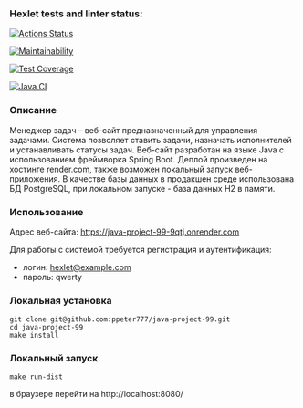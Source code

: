 ### Hexlet tests and linter status:
[![Actions Status](https://github.com/ppeter777/java-project-99/actions/workflows/hexlet-check.yml/badge.svg)](https://github.com/ppeter777/java-project-99/actions)

[![Maintainability](https://api.codeclimate.com/v1/badges/7cc1a2a9643b54722760/maintainability)](https://codeclimate.com/github/ppeter777/java-project-99/maintainability)

[![Test Coverage](https://api.codeclimate.com/v1/badges/7cc1a2a9643b54722760/test_coverage)](https://codeclimate.com/github/ppeter777/java-project-99/test_coverage)

[![Java CI](https://github.com/ppeter777/java-project-99/actions/workflows/my_workflow.yml/badge.svg?branch=main)](https://github.com/ppeter777/java-project-99/actions/workflows/my_workflow.yml)


### Описание
Менеджер задач – веб-сайт предназначенный для управления задачами. Система позволяет ставить задачи, назначать исполнителей и устанавливать статусы задач.
Веб-сайт разработан на языке Java с использованием фреймворка Spring Boot. Деплой произведен на хостинге render.com, также возможен локальный запуск веб-приложения.
В качестве базы данных в продакшен среде использована БД PostgreSQL, при локальном запуске - база данных H2 в памяти. 

### Использование
Адрес веб-сайта: https://java-project-99-9qtj.onrender.com

Для работы с системой требуется регистрация и аутентификация:

- логин: hexlet@example.com
- пароль: qwerty

### Локальная установка

    git clone git@github.com:ppeter777/java-project-99.git
    cd java-project-99
    make install

### Локальный запуск

    make run-dist

в браузере перейти на http://localhost:8080/
